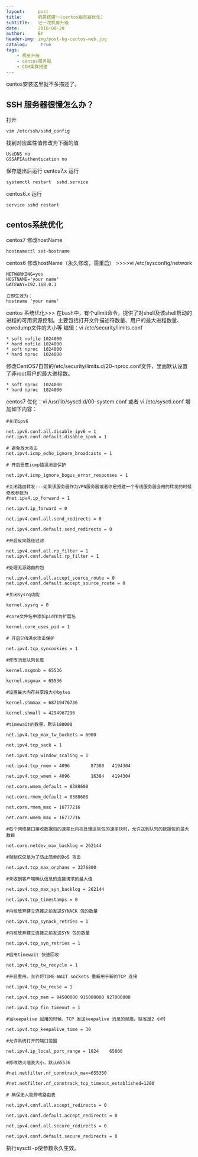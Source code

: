 ```yaml
---
layout:     post
title:      机房搭建一(centos服务器优化)
subtitle:   记一次机房升级
date:       2018-08-20
author:     BY 
header-img: img/post-bg-centos-web.jpg
catalog: 	 true
tags:
    - 机房升级
    - centos服务器
    - CDH集群搭建
---
```

centos安装这里就不多描述了。
## SSH 服务器很慢怎么办？
打开

    vim /etc/ssh/sshd_config
    
找到对应属性值修改为下面的值

    UseDNS no
    GSSAPIAuthentication no

保存退出后运行
centos7.x 运行

    systemctl restart  sshd.service
    
centos6.x 运行
    
    service sshd restart
    
## centos系统优化

centos7 修改hostName

    hostnamectl set-hostname
centos6 修改hostName（永久修改，需重启） >>>>vi /etc/sysconfig/network
    
    NETWORKING=yes
    HOSTNAME='your name'
    GATEWAY=192.168.0.1
    
    立即生效为：
    hostname 'your name'

centos 系统优化>>>
   在bash中，有个ulimit命令，提供了对shell及该shell启动的进程的可用资源控制。主要包括打开文件描述符数量、用户的最大进程数量、coredump文件的大小等
   编辑：vi /etc/security/limits.conf
 
    * soft nofile 1024000
    * hard nofile 1024000
    * soft nproc  1024000
    * hard nproc  1024000
修改CentOS7自带的/etc/security/limits.d/20-nproc.conf文件，里面默认设置了非root用户的最大进程数。
    
    * soft nproc  1024000
    * hard nproc  1024000
centos7 优化：vi /usr/lib/sysctl.d/00-system.conf 或者 vi /etc/sysctl.conf 增加如下内容：

    #关闭ipv6
    
    net.ipv6.conf.all.disable_ipv6 = 1
    net.ipv6.conf.default.disable_ipv6 = 1
    
    # 避免放大攻击
    net.ipv4.icmp_echo_ignore_broadcasts = 1
    
    # 开启恶意icmp错误消息保护
    
    net.ipv4.icmp_ignore_bogus_error_responses = 1
    
    #关闭路由转发---如果该服务器作为VPN服务器或者你是搭建一个专线服务器会用的转发的时候修改参数为
    #net.ipv4.ip_forward = 1
    
    net.ipv4.ip_forward = 0
    
    net.ipv4.conf.all.send_redirects = 0
    
    net.ipv4.conf.default.send_redirects = 0
    
    #开启反向路径过滤
    
    net.ipv4.conf.all.rp_filter = 1
    net.ipv4.conf.default.rp_filter = 1
    
    #处理无源路由的包
    
    net.ipv4.conf.all.accept_source_route = 0
    net.ipv4.conf.default.accept_source_route = 0
    
    #关闭sysrq功能
    
    kernel.sysrq = 0
    
    #core文件名中添加pid作为扩展名
    
    kernel.core_uses_pid = 1
    
    # 开启SYN洪水攻击保护
    
    net.ipv4.tcp_syncookies = 1
    
    #修改消息队列长度
    
    kernel.msgmnb = 65536
    
    kernel.msgmax = 65536
    
    #设置最大内存共享段大小bytes
    
    kernel.shmmax = 68719476736
    
    kernel.shmall = 4294967296
    
    #timewait的数量，默认180000
    
    net.ipv4.tcp_max_tw_buckets = 6000
    
    net.ipv4.tcp_sack = 1
    
    net.ipv4.tcp_window_scaling = 1
    
    net.ipv4.tcp_rmem = 4096        87380   4194304
    
    net.ipv4.tcp_wmem = 4096        16384   4194304
    
    net.core.wmem_default = 8388608
    
    net.core.rmem_default = 8388608
    
    net.core.rmem_max = 16777216
    
    net.core.wmem_max = 16777216
    
    #每个网络接口接收数据包的速率比内核处理这些包的速率快时，允许送到队列的数据包的最大数目
    
    net.core.netdev_max_backlog = 262144
    
    #限制仅仅是为了防止简单的DoS 攻击
    
    net.ipv4.tcp_max_orphans = 3276800
    
    #未收到客户端确认信息的连接请求的最大值
    
    net.ipv4.tcp_max_syn_backlog = 262144
    
    net.ipv4.tcp_timestamps = 0
    
    #内核放弃建立连接之前发送SYNACK 包的数量
    
    net.ipv4.tcp_synack_retries = 1
    
    #内核放弃建立连接之前发送SYN 包的数量
    
    net.ipv4.tcp_syn_retries = 1
    
    #启用timewait 快速回收
    
    net.ipv4.tcp_tw_recycle = 1
    
    #开启重用。允许将TIME-WAIT sockets 重新用于新的TCP 连接
    
    net.ipv4.tcp_tw_reuse = 1
    
    net.ipv4.tcp_mem = 94500000 915000000 927000000
    
    net.ipv4.tcp_fin_timeout = 1
    
    #当keepalive 起用的时候，TCP 发送keepalive 消息的频度。缺省是2 小时
    
    net.ipv4.tcp_keepalive_time = 30
    
    #允许系统打开的端口范围
    
    net.ipv4.ip_local_port_range = 1024    65000
    
    #修改防火墙表大小，默认65536
    
    #net.netfilter.nf_conntrack_max=655350
    
    #net.netfilter.nf_conntrack_tcp_timeout_established=1200
    
    # 确保无人能修改路由表
    
    net.ipv4.conf.all.accept_redirects = 0
    
    net.ipv4.conf.default.accept_redirects = 0
    
    net.ipv4.conf.all.secure_redirects = 0
    
    net.ipv4.conf.default.secure_redirects = 0
执行sysctl -p使参数永久生效。

